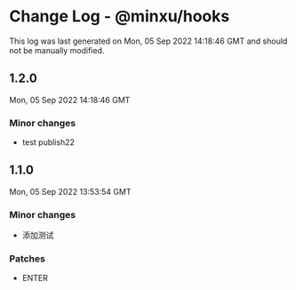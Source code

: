 # Change Log - @minxu/hooks

This log was last generated on Mon, 05 Sep 2022 14:18:46 GMT and should not be manually modified.

## 1.2.0
Mon, 05 Sep 2022 14:18:46 GMT

### Minor changes

- test publish22

## 1.1.0
Mon, 05 Sep 2022 13:53:54 GMT

### Minor changes

- 添加测试

### Patches

- ENTER

